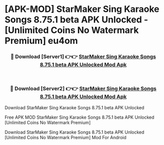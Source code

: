 # [APK-MOD] StarMaker  Sing Karaoke Songs 8.75.1 beta APK Unlocked - [Unlimited Coins No Watermark Premium] eu4om



<div align="center">
<h3>🔴 Download [Server1] 👉👉 <a href="https://momento.my/?title=StarMaker__Sing_Karaoke_Songs_8.75.1_beta_APK_Unlocked">StarMaker  Sing Karaoke Songs 8.75.1 beta APK Unlocked Mod Apk</a></h3><br>

<h3>🔴 Download [Server2] 👉👉 <a href="https://momento.my/?title=StarMaker__Sing_Karaoke_Songs_8.75.1_beta_APK_Unlocked">StarMaker  Sing Karaoke Songs 8.75.1 beta APK Unlocked Mod Apk</a></h3>
</div>



Download StarMaker  Sing Karaoke Songs 8.75.1 beta APK Unlocked 

Free APK MOD StarMaker  Sing Karaoke Songs 8.75.1 beta APK Unlocked [Unlimited Coins No Watermark Premium]

Download StarMaker  Sing Karaoke Songs 8.75.1 beta APK Unlocked [Unlimited Coins No Watermark Premium] Mod For Android

